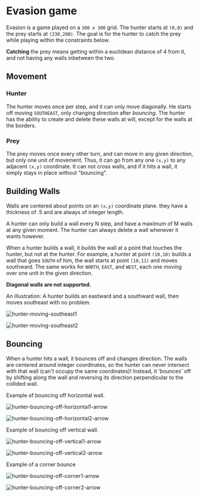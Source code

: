 # Evasion game

Evasion is a game played on a `300 x 300` grid. The hunter starts at `(0,0)` and the prey starts at `(230,200)`. The goal is for the hunter to catch the prey while playing within the constraints below.

__Catching__ the prey means getting within a euclidean distance of 4 from it, and not having any walls inbetween the two.

## Movement

### Hunter

The hunter moves once per step, and it can only move diagonally. He starts off moving `SOUTHEAST`, only changing direction after _bouncing_. The hunter has the ability to create and delete these walls at will, except for the walls at the borders.

### Prey

The prey moves once every other turn, and can move in any given direction, but only one unit of movement. Thus, it can go from any one `(x,y)` to any adjacent `(x,y)` coordinate. It can not cross walls, and if it hits a wall, it simply stays in place without "bouncing".

## Building Walls

Walls are centered about points on an `(x,y)` coordinate plane. they have a thickness of .5 and are always of integer length.

A hunter can only build a wall every N step, and have a maximum of M walls at any given moment. The hunter can always delete a wall whenever it wants however.

When a hunter builds a wall, it builds the wall at a point that touches the hunter, but not at the hunter. For example, a hunter at point `(10,10)` builds a wall that goes `SOUTH` of him, the wall starts at point `(10,11)` and moves southward. The same works for `NORTH`, `EAST`, and `WEST`, each one moving over one unit in the given direction.

__Diagonal walls are not supported.__


An illustration:
A hunter builds an eastward and a southward wall, then moves southeast with no problem.

![hunter-moving-southeast1](images/hunter-moving-southeast1.png)

![hunter-moving-southeast2](images/hunter-moving-southeast2.png)

## Bouncing

When a hunter hits a wall, it bounces off and changes direction. The walls are centered around integer coordinates, so the hunter can never intersect with that wall (can't occupy the same coordinates)! Instead, it 'bounces' off by shifting along the wall and reversing its direction perpendicular to the collided wall.

Example of bouncing off horizontal wall.

![hunter-bouncing-off-horizontal1-arrow](images/hunter-bouncing-off-horizontal1-arrow.png)

![hunter-bouncing-off-horizontal2-arrow](images/hunter-bouncing-off-horizontal2-arrow.png)

Example of bouncing off vertical wall.

![hunter-bouncing-off-vertical1-arrow](images/hunter-bouncing-off-vertical1-arrow.png)

![hunter-bouncing-off-vertical2-arrow](images/hunter-bouncing-off-vertical2-arrow.png)

Example of a corner bounce

![hunter-bouncing-off-corner1-arrow](images/hunter-bouncing-off-corner1-arrow.png)


![hunter-bouncing-off-corner2-arrow](images/hunter-bouncing-off-corner2-arrow.png)
